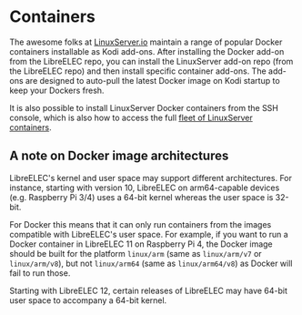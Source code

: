 # Containers

The awesome folks at [LinuxServer.io](https://linuxserver.io) maintain a range of popular Docker containers installable as Kodi add-ons. After installing the Docker add-on from the LibreELEC repo, you can install the LinuxServer add-on repo \(from the LibreELEC repo\) and then install specific container add-ons. The add-ons are designed to auto-pull the latest Docker image on Kodi startup to keep your Dockers fresh.

It is also possible to install LinuxServer Docker containers from the SSH console, which is also how to access the full [fleet of LinuxServer containers](https://fleet.linuxserver.io).

## A note on Docker image architectures

LibreELEC's kernel and user space may support different architectures. For instance, starting with version 10, LibreELEC on arm64-capable devices (e.g. Raspberry Pi 3/4) uses a 64-bit kernel whereas the user space is 32-bit.

For Docker this means that it can only run containers from the images compatible with LibreELEC's user space. For example, if you want to run a Docker container in LibreELEC 11 on Raspberry Pi 4, the Docker image should be built for the platform `linux/arm` (same as `linux/arm/v7` or `linux/arm/v8`), but not `linux/arm64` (same as `linux/arm64/v8`) as Docker will fail to run those.

Starting with LibreELEC 12, certain releases of LibreELEC may have 64-bit user space to accompany a 64-bit kernel.

